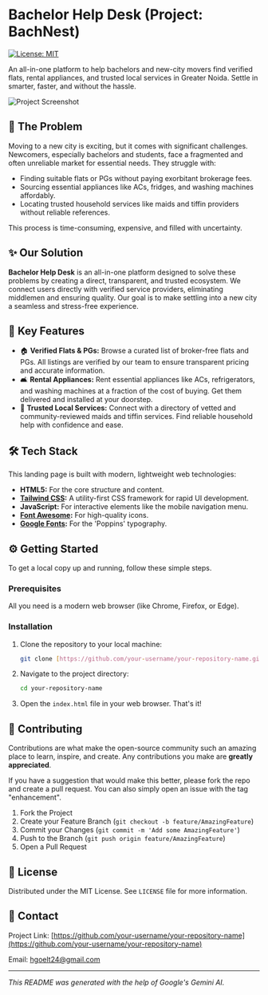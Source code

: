 # Bachelor Help Desk (Project: BachNest)

[![License: MIT](https://img.shields.io/badge/License-MIT-yellow.svg)](https://opensource.org/licenses/MIT)

An all-in-one platform to help bachelors and new-city movers find verified flats, rental appliances, and trusted local services in Greater Noida. Settle in smarter, faster, and without the hassle.

![Project Screenshot](./path-to-your-screenshot.png)

## 🎯 The Problem

Moving to a new city is exciting, but it comes with significant challenges. Newcomers, especially bachelors and students, face a fragmented and often unreliable market for essential needs. They struggle with:
* Finding suitable flats or PGs without paying exorbitant brokerage fees.
* Sourcing essential appliances like ACs, fridges, and washing machines affordably.
* Locating trusted household services like maids and tiffin providers without reliable references.

This process is time-consuming, expensive, and filled with uncertainty.

## ✨ Our Solution

**Bachelor Help Desk** is an all-in-one platform designed to solve these problems by creating a direct, transparent, and trusted ecosystem. We connect users directly with verified service providers, eliminating middlemen and ensuring quality. Our goal is to make settling into a new city a seamless and stress-free experience.

## 🚀 Key Features

* 🏠 **Verified Flats & PGs:** Browse a curated list of broker-free flats and PGs. All listings are verified by our team to ensure transparent pricing and accurate information.
* 🛋️ **Rental Appliances:** Rent essential appliances like ACs, refrigerators, and washing machines at a fraction of the cost of buying. Get them delivered and installed at your doorstep.
* 🤝 **Trusted Local Services:** Connect with a directory of vetted and community-reviewed maids and tiffin services. Find reliable household help with confidence and ease.

## 🛠️ Tech Stack

This landing page is built with modern, lightweight web technologies:

* **HTML5:** For the core structure and content.
* **[Tailwind CSS](https://tailwindcss.com/):** A utility-first CSS framework for rapid UI development.
* **JavaScript:** For interactive elements like the mobile navigation menu.
* **[Font Awesome](https://fontawesome.com/):** For high-quality icons.
* **[Google Fonts](https://fonts.google.com/):** For the 'Poppins' typography.

## ⚙️ Getting Started

To get a local copy up and running, follow these simple steps.

### Prerequisites

All you need is a modern web browser (like Chrome, Firefox, or Edge).

### Installation

1.  Clone the repository to your local machine:
    ```sh
    git clone [https://github.com/your-username/your-repository-name.git](https://github.com/your-username/your-repository-name.git)
    ```
2.  Navigate to the project directory:
    ```sh
    cd your-repository-name
    ```
3.  Open the `index.html` file in your web browser. That's it!

## 🤝 Contributing

Contributions are what make the open-source community such an amazing place to learn, inspire, and create. Any contributions you make are **greatly appreciated**.

If you have a suggestion that would make this better, please fork the repo and create a pull request. You can also simply open an issue with the tag "enhancement".

1.  Fork the Project
2.  Create your Feature Branch (`git checkout -b feature/AmazingFeature`)
3.  Commit your Changes (`git commit -m 'Add some AmazingFeature'`)
4.  Push to the Branch (`git push origin feature/AmazingFeature`)
5.  Open a Pull Request

## 📄 License

Distributed under the MIT License. See `LICENSE` file for more information.

## 📧 Contact

Project Link: [https://github.com/your-username/your-repository-name](https://github.com/your-username/your-repository-name)

Email: [hgoelt24@gmail.com](mailto:hgoelt24@gmail.com)

---
*This README was generated with the help of Google's Gemini AI.*
